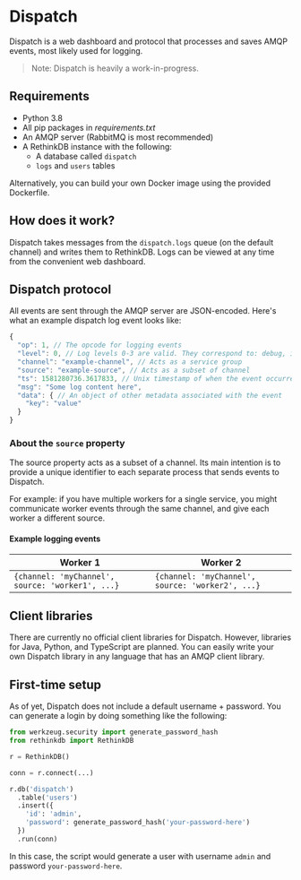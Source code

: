 # Dispatch

Dispatch is a web dashboard and protocol that processes and saves AMQP events, most likely used for logging.

> Note: Dispatch is heavily a work-in-progress.

## Requirements
 - Python 3.8
 - All pip packages in *requirements.txt*
 - An AMQP server (RabbitMQ is most recommended)
 - A RethinkDB instance with the following:
   - A database called `dispatch`
   - `logs` and `users` tables

Alternatively, you can build your own Docker image using the provided Dockerfile.

## How does it work?

Dispatch takes messages from the `dispatch.logs` queue (on the default channel) and writes them to RethinkDB. Logs can be viewed at any time from the convenient web dashboard.

## Dispatch protocol

All events are sent through the AMQP server are JSON-encoded.
Here's what an example dispatch log event looks like:
```js
{
  "op": 1, // The opcode for logging events
  "level": 0, // Log levels 0-3 are valid. They correspond to: debug, info, warning, error
  "channel": "example-channel", // Acts as a service group
  "source": "example-source", // Acts as a subset of channel
  "ts": 1581280736.3617833, // Unix timestamp of when the event occurred
  "msg": "Some log content here",
  "data": { // An object of other metadata associated with the event
    "key": "value"
  }
}
```

### About the `source` property

The source property acts as a subset of a channel. Its main intention is to provide a unique identifier to each separate process that sends events to Dispatch.

For example: if you have multiple workers for a single service, you might communicate worker events through the same channel, and give each worker a different source.

#### Example logging events
| Worker 1 | Worker 2 |
| -------- | -------- |
| `{channel: 'myChannel', source: 'worker1', ...}` | `{channel: 'myChannel', source: 'worker2', ...}` |

## Client libraries

There are currently no official client libraries for Dispatch. However, libraries for Java, Python, and TypeScript are planned. You can easily write your own Dispatch library in any language that has an AMQP client library.

## First-time setup

As of yet, Dispatch does not include a default username + password.
You can generate a login by doing something like the following:

```py
from werkzeug.security import generate_password_hash
from rethinkdb import RethinkDB

r = RethinkDB()

conn = r.connect(...)

r.db('dispatch')
  .table('users')
  .insert({
    'id': 'admin',
    'password': generate_password_hash('your-password-here')
  })
  .run(conn)
```

In this case, the script would generate a user with username `admin` and password `your-password-here`.
